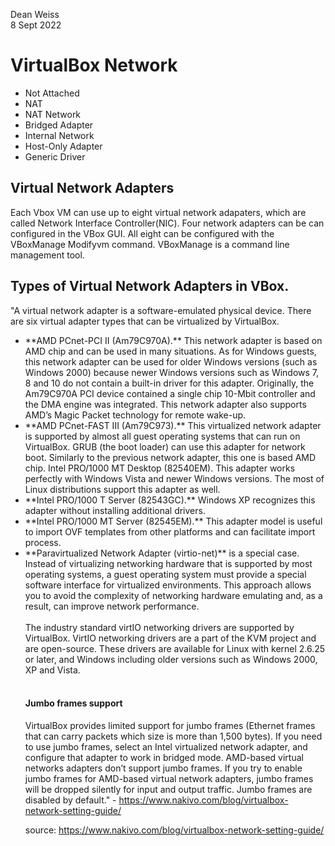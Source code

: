 Dean Weiss<br>
8 Sept 2022

# VirtualBox Network
<ul>
  <li> Not Attached </li>
  <li> NAT </li>
  <li> NAT Network </li>
  <li> Bridged Adapter </li>
  <li> Internal Network </li>
  <li> Host-Only Adapter </li>
  <li> Generic Driver </li>
</ul>

## Virtual Network Adapters
<p> Each Vbox VM can use up to eight virtual network adapaters, which are called Network Interface Controller(NIC). Four network adapters can be can configured in the VBox GUI. All eight can be configured with the VBoxManage Modifyvm command. VBoxManage is a command line management tool. </p>

## Types of Virtual Network Adapters in VBox.
"A virtual network adapter is a software-emulated physical device. There are six virtual adapter types that can be virtualized by VirtualBox.
<ul>
<li> **AMD PCnet-PCI II (Am79C970A).** This network adapter is based on AMD chip and can be used in many situations. As for Windows guests, this network adapter can be used for older Windows versions (such as Windows 2000) because newer Windows versions such as Windows 7, 8 and 10 do not contain a built-in driver for this adapter. Originally, the Am79C970A PCI device contained a single chip 10-Mbit controller and the DMA engine was integrated. This network adapter also supports AMD’s Magic Packet technology for remote wake-up.</li>
<li> **AMD PCnet-FAST III (Am79C973).** This virtualized network adapter is supported by almost all guest operating systems that can run on VirtualBox. GRUB (the boot loader) can use this adapter for network boot. Similarly to the previous network adapter, this one is based AMD chip.
Intel PRO/1000 MT Desktop (82540EM). This adapter works perfectly with Windows Vista and newer Windows versions. The most of Linux distributions support this adapter as well. </li>
<li> **Intel PRO/1000 T Server (82543GC).** Windows XP recognizes this adapter without installing additional drivers.</li>
<li> **Intel PRO/1000 MT Server (82545EM).** This adapter model is useful to import OVF templates from other platforms and can facilitate import process. </li>
<li> **Paravirtualized Network Adapter (virtio-net)** is a special case. Instead of virtualizing networking hardware that is supported by most operating systems, a guest operating system must provide a special software interface for virtualized environments. This approach allows you to avoid the complexity of networking hardware emulating and, as a result, can improve network performance.</li>
<br>  
The industry standard virtIO networking drivers are supported by VirtualBox. VirtIO networking drivers are a part of the KVM project and are open-source. These drivers are available for Linux with kernel 2.6.25 or later, and Windows including older versions such as Windows 2000, XP and Vista.
<br>
<br>
  
#### Jumbo frames support
VirtualBox provides limited support for jumbo frames (Ethernet frames that can carry packets which size is more than 1,500 bytes). If you need to use jumbo frames, select an Intel virtualized network adapter, and configure that adapter to work in bridged mode. AMD-based virtual networks adapters don’t support jumbo frames. If you try to enable jumbo frames for AMD-based virtual network adapters, jumbo frames will be dropped silently for input and output traffic. Jumbo frames are disabled by default." - https://www.nakivo.com/blog/virtualbox-network-setting-guide/







source: https://www.nakivo.com/blog/virtualbox-network-setting-guide/
